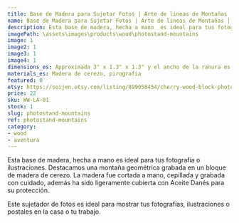 ```yaml
---
title: Base de Madera para Sujetar Fotos | Arte de lineas de Montañas | Hecho a Mano | Pirografia
name: Base de Madera para Sujetar Fotos | Arte de lineas de Montañas | Hecho a Mano | Pirografia
description: Esta base de madera, hecha a mano  es ideal para tus fotografía o ilustraciones. Destacamos una montaña geométrica grabada en un bloque de madera de cerezo. La madera fue cortada a mano, cepillada y grabada con cuidado, además ha sido ligeramente cubierta con Aceite Danés para su protección.
imagePath: \assets\images\products\wood\photostand-mountains
image: 1
image2: 1
image3: 1
image4: 1
dimensions_es: Approximada 3" x 1.3" x 1.3" y el ancho de la ranura es 0.04" (76mm x 33mm x 33mm y el ancho de la ranura es 10mm)
materials_es: Madera de cerezo, pirografia
featured: 0
etsy: https://soijen.etsy.com/listing/899058454/cherry-wood-block-photo-stand-mountain?utm_source=Copy&utm_medium=ListingManager&utm_campaign=Share&utm_term=so.lmsm&share_time=1695261345960
price: 22
sku: WW-LA-01
stock: 1
slug: photostand-mountains
ref: photostand-mountains
category:
- wood
- aventura
---
```

Esta base de madera, hecha a mano  es ideal para tus fotografía o ilustraciones. Destacamos una montaña geométrica grabada en un bloque de madera de cerezo. La madera fue cortada a mano, cepillada y grabada con cuidado, además ha sido ligeramente cubierta con Aceite Danés para su protección.

Este sujetador de fotos es ideal para mostrar tus fotografías, ilustraciones o postales en la casa o tu trabajo.
